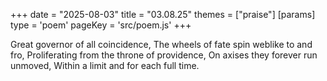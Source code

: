 +++
date = "2025-08-03"
title = "03.08.25"
themes = ["praise"]
[params]
  type = 'poem'
  pageKey = 'src/poem.js'
+++

Great governor of all coincidence,
The wheels of fate spin weblike to and fro,
Proliferating from the throne of providence,
On axises they forever run unmoved,
Within a limit and for each full time.

